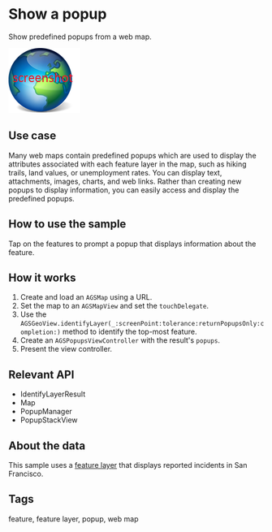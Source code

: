 # Show a popup

Show predefined popups from a web map.

![](screenshot.png)

## Use case

Many web maps contain predefined popups which are used to display the attributes associated with each feature layer in the map, such as hiking trails, land values, or unemployment rates. You can display text, attachments, images, charts, and web links. Rather than creating new popups to display information, you can easily access and display the predefined popups.

## How to use the sample

Tap on the features to prompt a popup that displays information about the feature.

## How it works

1. Create and load an `AGSMap` using a URL.
2. Set the map to an `AGSMapView` and set the `touchDelegate`.
3. Use the `AGSGeoView.identifyLayer(_:screenPoint:tolerance:returnPopupsOnly:completion:)` method to identify the top-most feature.
4. Create an `AGSPopupsViewController` with the result's `popups`.
5. Present the view controller.

## Relevant API

* IdentifyLayerResult
* Map
* PopupManager
* PopupStackView

## About the data

This sample uses a [feature layer](https://sampleserver6.arcgisonline.com/arcgis/rest/services/SF311/FeatureServer/0) that displays reported incidents in San Francisco.

## Tags

feature, feature layer, popup, web map

